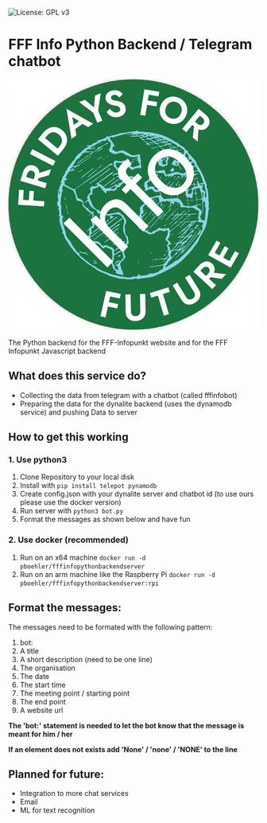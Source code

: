  ![License: GPL v3](https://img.shields.io/badge/License-GPLv3-blue.svg)

# FFF Info Python Backend / Telegram chatbot
![logo](logo.png)

The Python backend for the FFF-Infopunkt website and for the FFF Infopunkt Javascript backend

## What does this service do?
* Collecting the data from telegram with a chatbot (called fffinfobot)
* Preparing the data for the dynalite backend (uses the dynamodb service) and pushing Data to server

## How to get this working
### 1. Use python3
1. Clone Repository to your local disk
2. Install with `pip install telepot pynamodb`
3. Create config.json with your dynalite server and chatbot id (to use ours please use the docker version)
4. Run server with `python3 bot.py`
5. Format the messages as shown below and have fun

### 2. Use docker (recommended)
1. Run on an x64 machine `docker run -d pboehler/fffinfopythonbackendserver`
2. Run on an arm machine like the Raspberry Pi `docker run -d pboehler/fffinfopythonbackendserver:rpi`

## Format the messages:
The messages need to be formated with the following pattern:
1. bot:
2. A title
3. A short description (need to be one line)
4. The organisation
5. The date
6. The start time
7. The meeting point / starting point
8. The end point
9. A website url

**The 'bot:' statement is needed to let the bot know that the message is meant for him / her**

**If an element does not exists add 'None' / 'none' / 'NONE' to the line**

## Planned for future:
* Integration to more chat services
* Email
* ML for text recognition
